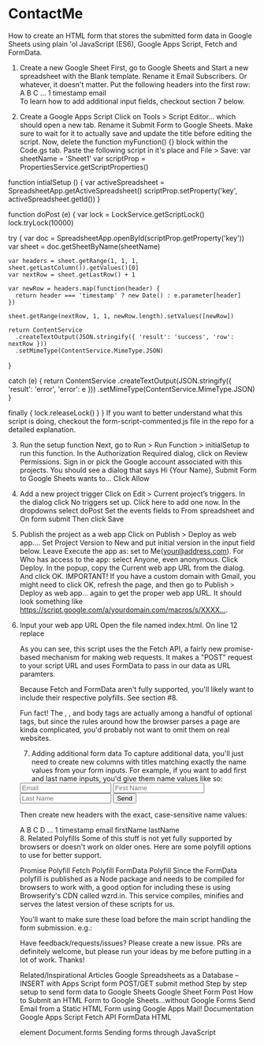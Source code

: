 # ContactMe

How to create an HTML form that stores the submitted form data in Google Sheets using plain 'ol JavaScript (ES6), Google Apps Script, Fetch and FormData.
1. Create a new Google Sheet
First, go to Google Sheets and Start a new spreadsheet with the Blank template.
Rename it Email Subscribers. Or whatever, it doesn't matter.
Put the following headers into the first row:
A	B	C	...
1	timestamp	email		
To learn how to add additional input fields, checkout section 7 below.

2. Create a Google Apps Script
Click on Tools > Script Editor… which should open a new tab.
Rename it Submit Form to Google Sheets. Make sure to wait for it to actually save and update the title before editing the script.
Now, delete the function myFunction() {} block within the Code.gs tab.
Paste the following script in it's place and File > Save:
var sheetName = 'Sheet1'
var scriptProp = PropertiesService.getScriptProperties()

function intialSetup () {
  var activeSpreadsheet = SpreadsheetApp.getActiveSpreadsheet()
  scriptProp.setProperty('key', activeSpreadsheet.getId())
}

function doPost (e) {
  var lock = LockService.getScriptLock()
  lock.tryLock(10000)

  try {
    var doc = SpreadsheetApp.openById(scriptProp.getProperty('key'))
    var sheet = doc.getSheetByName(sheetName)

    var headers = sheet.getRange(1, 1, 1, sheet.getLastColumn()).getValues()[0]
    var nextRow = sheet.getLastRow() + 1

    var newRow = headers.map(function(header) {
      return header === 'timestamp' ? new Date() : e.parameter[header]
    })

    sheet.getRange(nextRow, 1, 1, newRow.length).setValues([newRow])

    return ContentService
      .createTextOutput(JSON.stringify({ 'result': 'success', 'row': nextRow }))
      .setMimeType(ContentService.MimeType.JSON)
  }

  catch (e) {
    return ContentService
      .createTextOutput(JSON.stringify({ 'result': 'error', 'error': e }))
      .setMimeType(ContentService.MimeType.JSON)
  }

  finally {
    lock.releaseLock()
  }
}
If you want to better understand what this script is doing, checkout the form-script-commented.js file in the repo for a detailed explanation.

3. Run the setup function
Next, go to Run > Run Function > initialSetup to run this function.
In the Authorization Required dialog, click on Review Permissions.
Sign in or pick the Google account associated with this projects.
You should see a dialog that says Hi {Your Name}, Submit Form to Google Sheets wants to...
Click Allow
4. Add a new project trigger
Click on Edit > Current project’s triggers.
In the dialog click No triggers set up. Click here to add one now.
In the dropdowns select doPost
Set the events fields to From spreadsheet and On form submit
Then click Save
5. Publish the project as a web app
Click on Publish > Deploy as web app….
Set Project Version to New and put initial version in the input field below.
Leave Execute the app as: set to Me(your@address.com).
For Who has access to the app: select Anyone, even anonymous.
Click Deploy.
In the popup, copy the Current web app URL from the dialog.
And click OK.
IMPORTANT! If you have a custom domain with Gmail, you might need to click OK, refresh the page, and then go to Publish > Deploy as web app… again to get the proper web app URL. It should look something like https://script.google.com/a/yourdomain.com/macros/s/XXXX….

6. Input your web app URL
Open the file named index.html. On line 12 replace <SCRIPT URL> with your script url:

<form name="submit-to-google-sheet">
  <input name="email" type="email" placeholder="Email" required>
  <button type="submit">Send</button>
</form>

<script>
  const scriptURL = '<SCRIPT URL>'
  const form = document.forms['submit-to-google-sheet']

  form.addEventListener('submit', e => {
    e.preventDefault()
    fetch(scriptURL, { method: 'POST', body: new FormData(form)})
      .then(response => console.log('Success!', response))
      .catch(error => console.error('Error!', error.message))
  })
</script>
As you can see, this script uses the the Fetch API, a fairly new promise-based mechanism for making web requests. It makes a "POST" request to your script URL and uses FormData to pass in our data as URL paramters.

Because Fetch and FormData aren't fully supported, you'll likely want to include their respective polyfills. See section #8.

Fun fact! The <html>, <head>, and body tags are actually among a handful of optional tags, but since the rules around how the browser parses a page are kinda complicated, you'd probably not want to omit them on real websites.

7. Adding additional form data
To capture additional data, you'll just need to create new columns with titles matching exactly the name values from your form inputs. For example, if you want to add first and last name inputs, you'd give them name values like so:

<form name="submit-to-google-sheet">
  <input name="email" type="email" placeholder="Email" required>
  <input name="firstName" type="text" placeholder="First Name">
  <input name="lastName" type="text" placeholder="Last Name">
  <button type="submit">Send</button>
</form>
Then create new headers with the exact, case-sensitive name values:

A	B	C	D	...
1	timestamp	email	firstName	lastName	
8. Related Polyfills
Some of this stuff is not yet fully supported by browsers or doesn't work on older ones. Here are some polyfill options to use for better support.

Promise Polyfill
Fetch Polyfill
FormData Polyfill
Since the FormData polyfill is published as a Node package and needs to be compiled for browsers to work with, a good option for including these is using Browserify's CDN called wzrd.in. This service compiles, minifies and serves the latest version of these scripts for us.

You'll want to make sure these load before the main script handling the form submission. e.g.:

<script src="https://wzrd.in/standalone/formdata-polyfill"></script>
<script src="https://wzrd.in/standalone/promise-polyfill@latest"></script>
<script src="https://wzrd.in/standalone/whatwg-fetch@latest"></script>

<script>
  const scriptURL = '<SCRIPT URL>'
  const form = document.forms['submit-to-google-sheet']
  ...
</script>
Have feedback/requests/issues?
Please create a new issue. PRs are definitely welcome, but please run your ideas by me before putting in a lot of work. Thanks!

Related/Inspirational Articles
Google Spreadsheets as a Database – INSERT with Apps Script form POST/GET submit method
Step by step setup to send form data to Google Sheets
Google Sheet Form Post
How to Submit an HTML Form to Google Sheets…without Google Forms
Send Email from a Static HTML Form using Google Apps Mail!
Documentation
Google Apps Script
Fetch API
FormData
HTML <form> element
Document.forms
Sending forms through JavaScript

